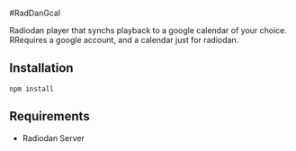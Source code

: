 #RadDanGcal

Radiodan player that synchs playback to a google calendar of your choice. RRequires a google account, and a calendar just for radiodan.

## Installation
`npm install`

## Requirements
* Radiodan Server
